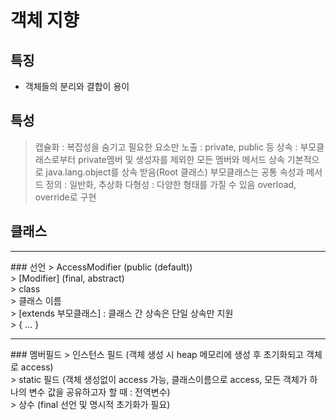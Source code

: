 # 객체 지향
## 특징
- 객체들의 분리와 결합이 용이

## 특성
> 캡슐화 : 복잡성을 숨기고 필요한 요소만 노출 : private, public 등
> 상속 : 부모클래스로부터 private멤버 및 생성자를 제외한 모든 멤버와 메서드 상속
>        기본적으로 java.lang.object를 상속 받음(Root 클래스)
>        부모클래스는 공통 속성과 메서드 정의 : 일반화, 추상화
> 다형성 : 다양한 형태를 가질 수 있음
>          overload, override로 구현

## 클래스
<hr/>
### 선언
> AccessModifier (public (default)) <br/>       
> [Modifier] (final, abstract) <br/>       
> class <br/>       
> 클래스 이름 <br/>        
> [extends 부모클래스] : 클래스 간 상속은 단일 상속만 지원 <br/>       
> { ... }   

<hr/>
### 멤버필드
> 인스턴스 필드 (객체 생성 시 heap 메모리에 생성 후 초기화되고 객체로 access) <br/> 
> static 필드 (객체 생성없이 access 가능, 클래스이름으로 access, 모든 객체가 하나의 변수 값을 공유하고자 할 때 : 전역변수) <br/> 
> 상수 (final 선언 및 명시적 초기화가 필요) <br/> 
